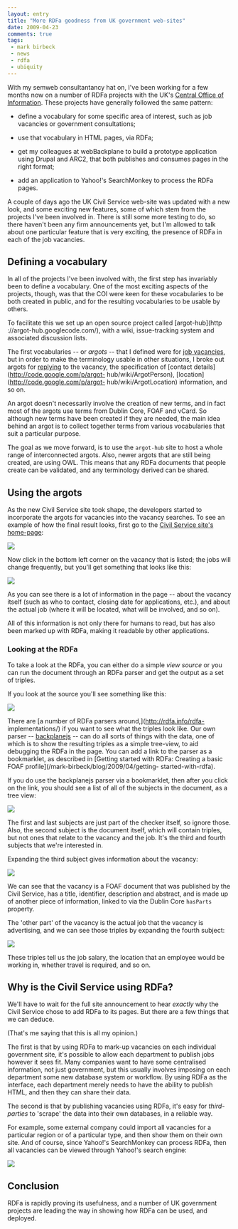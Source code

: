 ```yaml
---
layout: entry
title: "More RDFa goodness from UK government web-sites"
date: 2009-04-23
comments: true
tags:
 - mark birbeck
 - news
 - rdfa
 - ubiquity
---
```

  
With my semweb consultantancy hat on, I've been working for a few months now
on a number of RDFa projects with the UK's [Central Office of
Information](http://www.coi.gov.uk/). These projects have generally followed
the same pattern:

<!-- more -->

  

  * define a vocabulary for some specific area of interest, such as job vacancies or government consultations;
  

  * use that vocabulary in HTML pages, via RDFa;
  

  * get my colleagues at webBackplane to build a prototype application using Drupal and ARC2, that both publishes and consumes pages in the right format;
  

  * add an application to Yahoo!'s SearchMonkey to process the RDFa pages.
  
  
  
A couple of days ago the UK Civil Service web-site was updated with a new
look, and some exciting new features, some of which stem from the projects
I've been involved in. There is still some more testing to do, so there
haven't been any firm announcements yet, but I'm allowed to talk about one
particular feature that is very exciting, the presence of RDFa in each of the
job vacancies.

  

## Defining a vocabulary

  
  
In all of the projects I've been involved with, the first step has invariably
been to define a vocabulary. One of the most exciting aspects of the projects,
though, was that the COI were keen for these vocabularies to be both created
in public, and for the resulting vocabularies to be usable by others.

  
To facilitate this we set up an open source project called [argot-hub](http
://argot-hub.googlecode.com/), with a wiki, issue-tracking system and
associated discussion lists.

  
The first vocabularies -- or _argots_ -- that I defined were for [job
vacancies](http://code.google.com/p/argot-hub/wiki/ArgotVacancy), but in order
to make the terminology usable in other situations, I broke out argots for
[replying](http://code.google.com/p/argot-hub/wiki/ArgotReply) to the vacancy,
the specification of [contact details](http://code.google.com/p/argot-
hub/wiki/ArgotPerson), [location](http://code.google.com/p/argot-
hub/wiki/ArgotLocation) information, and so on.

  
An argot doesn't necessarily involve the creation of new terms, and in fact
most of the argots use terms from Dublin Core, FOAF and vCard. So although new
terms have been created if they are needed, the main idea behind an argot is
to collect together terms from various vocabularies that suit a particular
purpose.

  
The goal as we move forward, is to use the `argot-hub` site to host a whole
range of interconnected argots. Also, newer argots that are still being
created, are using OWL. This means that any RDFa documents that people create
can be validated, and any terminology derived can be shared.

  

## Using the argots

  
  
As the new Civil Service site took shape, the developers started to
incorporate the argots for vacancies into the vacancy searches. To see an
example of how the final result looks, first go to the [Civil Service site's
home-page](http://www.civilservice.gov.uk/):

  
![](/files/civil-service-homepage.jpg)

  
Now click in the bottom left corner on the vacancy that is listed; the jobs
will change frequently, but you'll get something that looks like this:

  
![](/files/civil-service-vacancy.jpg)

  
As you can see there is a lot of information in the page -- about the vacancy
itself (such as who to contact, closing date for applications, etc.), and
about the actual job (where it will be located, what will be involved, and so
on).

  
All of this information is not only there for humans to read, but has also
been marked up with RDFa, making it readable by other applications.

  

### Looking at the RDFa

  
  
To take a look at the RDFa, you can either do a simple _view source_ or you
can run the document through an RDFa parser and get the output as a set of
triples.

  
If you look at the source you'll see something like this:

  
![](/files/civil-service-vacancy-source.jpg)

  
There are [a number of RDFa parsers around,](http://rdfa.info/rdfa-
implementations/) if you want to see what the triples look like. Our own
parser -- [backplanejs](http://backplanejs.googlecode.com/) -- can do all
sorts of things with the data, one of which is to show the resulting triples
as a simple tree-view, to aid debugging the RDFa in the page. You can add a
link to the parser as a bookmarklet, as described in [Getting started with
RDFa: Creating a basic FOAF profile](/mark-birbeck/blog/2009/04/getting-
started-with-rdfa).

  
If you do use the backplanejs parser via a bookmarklet, then after you click
on the link, you should see a list of all of the subjects in the document, as
a tree view:

  
![](/files/civil-service-vacancy-checkrdfa.jpg)

  
The first and last subjects are just part of the checker itself, so ignore
those. Also, the second subject is the document itself, which will contain
triples, but not ones that relate to the vacancy and the job. It's the third
and fourth subjects that we're interested in.

  
Expanding the third subject gives information about the vacancy:

  
![](/files/civil-service-vacancy-checkrdfa-vacancy.jpg)

  
We can see that the vacancy is a FOAF document that was published by the Civil
Service, has a title, identifier, description and abstract, and is made up of
another piece of information, linked to via the Dublin Core `hasParts`
property.

  
The 'other part' of the vacancy is the actual job that the vacancy is
advertising, and we can see those triples by expanding the fourth subject:

  
![](/files/civil-service-vacancy-checkrdfa-job.jpg)

  
These triples tell us the job salary, the location that an employee would be
working in, whether travel is required, and so on.

  

## Why is the Civil Service using RDFa?

  
  
We'll have to wait for the full site announcement to hear _exactly_ why the
Civil Service chose to add RDFa to its pages. But there are a few things that
we can deduce.

  
(That's me saying that this is all my opinion.)

  
The first is that by using RDFa to mark-up vacancies on each individual
government site, it's possible to allow each department to publish jobs
however it sees fit. Many companies want to have some centralised information,
not just government, but this usually involves imposing on each department
some new database system or workflow. By using RDFa as the interface, each
department merely needs to have the ability to publish HTML, and then they can
share their data.

  
The second is that by publishing vacancies using RDFa, it's easy for _third-
parties_ to 'scrape' the data into their own databases, in a reliable way.

  
For example, some external company could import all vacancies for a particular
region or of a particular type, and then show them on their own site. And of
course, since Yahoo!'s SearchMonkey can process RDFa, then all vacancies can
be viewed through Yahoo!'s search engine:

  
![](/files/searchmonkey-fco.jpg)

  

## Conclusion

  
  
RDFa is rapidly proving its usefulness, and a number of UK government projects
are leading the way in showing how RDFa can be used, and deployed.

